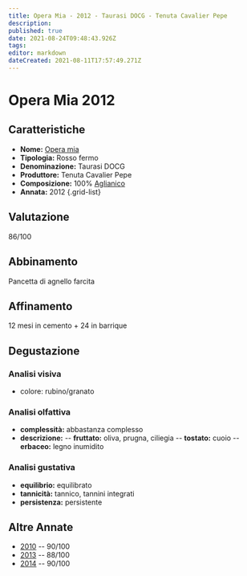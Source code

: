 ```yaml
---
title: Opera Mia - 2012 - Taurasi DOCG - Tenuta Cavalier Pepe
description: 
published: true
date: 2021-08-24T09:48:43.926Z
tags: 
editor: markdown
dateCreated: 2021-08-11T17:57:49.271Z
---
```


# Opera Mia 2012

## Caratteristiche
- **Nome:** [Opera mia](/vini/Italia/Campania/Cavalier-Pepe/Opera-mia/scheda-globale)  
- **Tipologia:** Rosso fermo
- **Denominazione:** Taurasi DOCG 
- **Produttore:** Tenuta Cavalier Pepe 
- **Composizione:** 100% [Aglianico](/vitigni/bacca-nera/aglianico)
- **Annata:** 2012
{.grid-list}

## Valutazione

<span class="valutazione">86/100</span>

## Abbinamento
Pancetta di agnello farcita

## Affinamento
12 mesi in cemento + 24 in barrique

## Degustazione

### Analisi visiva
- colore: rubino/granato

### Analisi olfattiva
- **complessità:** abbastanza complesso
- **descrizione:** 
-- **fruttato:** oliva, prugna, ciliegia 
-- **tostato:** cuoio
-- **erbaceo:** legno inumidito

### Analisi gustativa
- **equilibrio:** equilibrato
- **tannicità:** tannico, tannini integrati
- **persistenza:** persistente

## Altre Annate
- [2010](/vini/Italia/Campania/Cavalier-Pepe/Opera-mia/2010) -- 90/100
- [2013](/vini/Italia/Campania/Cavalier-Pepe/Opera-mia/2013) -- 88/100
- [2014](/vini/Italia/Campania/Cavalier-Pepe/Opera-mia/2014) -- 90/100
 